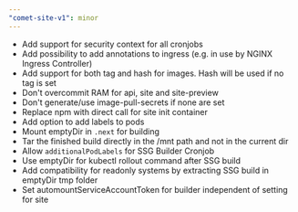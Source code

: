 ```yaml
---
"comet-site-v1": minor
---
```


- Add support for security context for all cronjobs
- Add possibility to add annotations to ingress (e.g. in use by NGINX Ingress Controller)
- Add support for both tag and hash for images. Hash will be used if no tag is set
- Don't overcommit RAM for api, site and site-preview
- Don't generate/use image-pull-secrets if none are set
- Replace npm with direct call for site init container
- Add option to add labels to pods
- Mount emptyDir in `.next` for building
- Tar the finished build directly in the /mnt path and not in the current dir
- Allow `additionalPodLabels` for SSG Builder Cronjob
- Use emptyDir for kubectl rollout command after SSG build
- Add compatibility for readonly systems by extracting SSG build in emptyDir tmp folder
- Set automountServiceAccountToken for builder independent of setting for site
